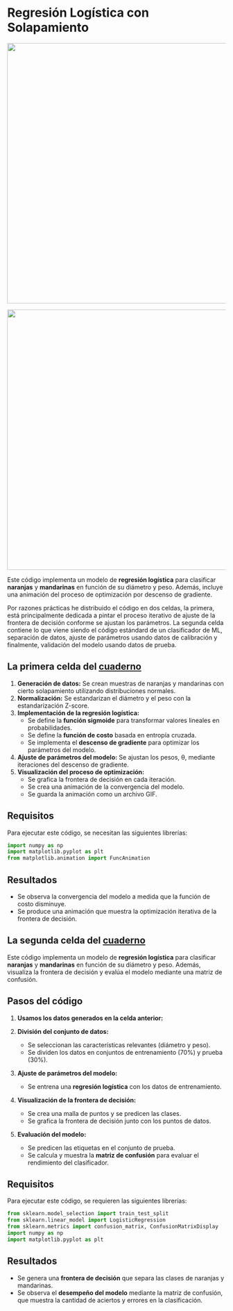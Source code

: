 



# Regresión Logística con Solapamiento

<img src="DiagramaFlujo.png" alt="" width="600">

<p align="center">
  <img src="DiagramaFlujo.png" alt="" width="600">
</p>

Este código implementa un modelo de **regresión logística** para clasificar **naranjas** y **mandarinas** en función de su diámetro y peso. Además, incluye una animación del proceso de optimización por descenso de gradiente.

Por razones prácticas he distribuido el código en dos celdas, la primera, está principalmente dedicada a pintar el proceso iterativo de ajuste de la frontera de decisión conforme se ajustan los parámetros. La segunda celda contiene lo que viene siendo el código estándard de un clasificador de ML, separación de datos, ajuste de parámetros usando datos de calibración y finalmente, validación del modelo usando datos de prueba. 

## La primera celda del [cuaderno](https://github.com/DrAnonimo/IdeasArtificiales/blob/main/Anatom%C3%ADaAlgoritmoIA/MandarinasNaranjas-RegresionLogistica.ipynb)

1. **Generación de datos:** Se crean muestras de naranjas y mandarinas con cierto solapamiento utilizando distribuciones normales.
2. **Normalización:** Se estandarizan el diámetro y el peso con la estandarización Z-score.
3. **Implementación de la regresión logística:**
   - Se define la **función sigmoide** para transformar valores lineales en probabilidades.
   - Se define la **función de costo** basada en entropía cruzada.
   - Se implementa el **descenso de gradiente** para optimizar los parámetros del modelo.
4. **Ajuste de parámetros del modelo:** Se ajustan los pesos, θ, mediante iteraciones del descenso de gradiente.
5. **Visualización del proceso de optimización:**
   - Se grafica la frontera de decisión en cada iteración.
   - Se crea una animación de la convergencia del modelo.
   - Se guarda la animación como un archivo GIF.

## Requisitos

Para ejecutar este código, se necesitan las siguientes librerías:

```python
import numpy as np
import matplotlib.pyplot as plt
from matplotlib.animation import FuncAnimation
```

## Resultados
- Se observa la convergencia del modelo a medida que la función de costo disminuye.
- Se produce una animación que muestra la optimización iterativa de la frontera de decisión.

## La segunda celda del [cuaderno](https://github.com/DrAnonimo/IdeasArtificiales/blob/main/Anatom%C3%ADaAlgoritmoIA/MandarinasNaranjas-RegresionLogistica.ipynb)

Este código implementa un modelo de **regresión logística** para clasificar **naranjas** y **mandarinas** en función de su diámetro y peso. Además, visualiza la frontera de decisión y evalúa el modelo mediante una matriz de confusión.

## Pasos del código
1. **Usamos los datos generados en la celda anterior:**

2. **División del conjunto de datos:**
   - Se seleccionan las características relevantes (diámetro y peso).
   - Se dividen los datos en conjuntos de entrenamiento (70%) y prueba (30%).

3. **Ajuste de parámetros del modelo:**
   - Se entrena una **regresión logística** con los datos de entrenamiento.

4. **Visualización de la frontera de decisión:**
   - Se crea una malla de puntos y se predicen las clases.
   - Se grafica la frontera de decisión junto con los puntos de datos.

5. **Evaluación del modelo:**
   - Se predicen las etiquetas en el conjunto de prueba.
   - Se calcula y muestra la **matriz de confusión** para evaluar el rendimiento del clasificador.

## Requisitos

Para ejecutar este código, se requieren las siguientes librerías:

```python
from sklearn.model_selection import train_test_split
from sklearn.linear_model import LogisticRegression
from sklearn.metrics import confusion_matrix, ConfusionMatrixDisplay
import numpy as np
import matplotlib.pyplot as plt
```

## Resultados

- Se genera una **frontera de decisión** que separa las clases de naranjas y mandarinas.
- Se observa el **desempeño del modelo** mediante la matriz de confusión, que muestra la cantidad de aciertos y errores en la clasificación.
